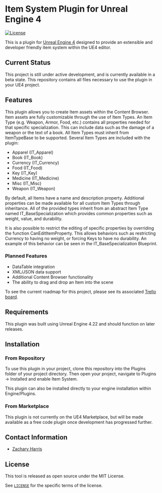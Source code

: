 # Item System Plugin for Unreal Engine 4
[![License](https://img.shields.io/github/license/mashape/apistatus.svg)](LICENSE)

This is a plugin for [Unreal Engine 4](https://www.unrealengine.com) designed to provide an extensible and developer friendly item system within the UE4 editor.

## Current Status

This project is still under active development, and is currently available in a beta state. This repository contains all files necessary to use the plugin in your UE4 project.

## Features

This plugin allows you to create Item assets within the Content Browser. Item assets are fully customizable through the use of Item Types. An Item Type (e.g. Weapon, Armor, Food, etc.) contains all properties needed for that specific specialization. This can include data such as the damage of a weapon or the text of a book. All Item Types must inherit from ItemTypeBase to be supported. Several Item Types are included with the plugin:

- Apparel (IT_Apparel)
- Book (IT_Book)
- Currency (IT_Currency)
- Food (IT_Food)
- Key (IT_Key)
- Medicine (IT_Medicine)
- Misc (IT_Misc)
- Weapon (IT_Weapon)

By default, all Items have a name and description property. Additional properties can be made available for all custom Item Types through inheritance. All of the provided types inherit from an abstract Item Type named IT_BaseSpecialization which provides common properties such as weight, value, and durability.

It is also possible to restrict the editing of specific properties by overriding the function CanEditItemProperty. This allows behaviors such as restricting Currency to having no weight, or forcing Keys to have no durability. An example of this behavior can be seen in the IT_BaseSpecialization Blueprint.

### Planned Features

- DataTable integration
- XML/JSON data support
- Additional Content Browser functionality
- The ability to drag and drop an Item into the scene

To see the current roadmap for this project, please see its associated [Trello board](https://trello.com/b/OjcW15Dl/item-plugin-ue4).

## Requirements

This plugin was built using Unreal Engine 4.22 and should function on later releases.

## Installation

### From Repository

To use this plugin in your project, clone this repository into the Plugins folder of your project directory. Then open your project, navigate to Plugins -> Installed and enable Item System.

This plugin can also be installed directly to your engine installation within Engine/Plugins.

### From Marketplace

This plugin is not currently on the UE4 Marketplace, but will be made available as a free code plugin once development has progressed further.

## Contact Information

- [Zachary Harris](mailto:zach@conficturastudios.com)

## License

This tool is released as open source under the MIT License.

See [`LICENSE`](LICENSE) for the specific terms of the license.